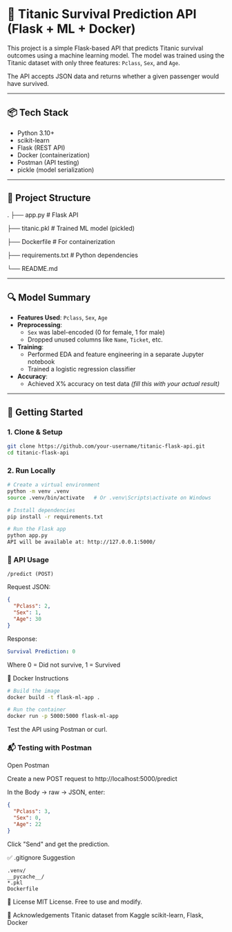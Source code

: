 # 🧠 Titanic Survival Prediction API (Flask + ML + Docker)

This project is a simple Flask-based API that predicts Titanic survival outcomes using a machine learning model. The model was trained using the Titanic dataset with only three features: `Pclass`, `Sex`, and `Age`.

The API accepts JSON data and returns whether a given passenger would have survived.

---

## 📦 Tech Stack

- Python 3.10+
- scikit-learn
- Flask (REST API)
- Docker (containerization)
- Postman (API testing)
- pickle (model serialization)

---

## 📁 Project Structure

.
├── app.py # Flask API

├── titanic.pkl # Trained ML model (pickled)

├── Dockerfile # For containerization

├── requirements.txt # Python dependencies

└── README.md

---

## 🔍 Model Summary

- **Features Used**: `Pclass`, `Sex`, `Age`
- **Preprocessing**: 
  - `Sex` was label-encoded (0 for female, 1 for male)
  - Dropped unused columns like `Name`, `Ticket`, etc.
- **Training**:
  - Performed EDA and feature engineering in a separate Jupyter notebook
  - Trained a logistic regression classifier
- **Accuracy**:
  - Achieved X% accuracy on test data *(fill this with your actual result)*

---

## 🚀 Getting Started

### 1. Clone & Setup

```bash
git clone https://github.com/your-username/titanic-flask-api.git
cd titanic-flask-api
```

### 2. Run Locally

```bash
# Create a virtual environment
python -m venv .venv
source .venv/bin/activate   # Or .venv\Scripts\activate on Windows

# Install dependencies
pip install -r requirements.txt

# Run the Flask app
python app.py
API will be available at: http://127.0.0.1:5000/
```

### 🔄 API Usage

`/predict (POST)`

Request JSON:

```json
{
  "Pclass": 2,
  "Sex": 1,
  "Age": 30
}
```

Response:

```yaml
Survival Prediction: 0
```

Where 0 = Did not survive, 1 = Survived

🐳 Docker Instructions

```bash
# Build the image
docker build -t flask-ml-app .

# Run the container
docker run -p 5000:5000 flask-ml-app
```

Test the API using Postman or curl.

### 📬 Testing with Postman

Open Postman

Create a new POST request to http://localhost:5000/predict

In the Body → raw → JSON, enter:

```json
{
  "Pclass": 3,
  "Sex": 0,
  "Age": 22
}
```

Click "Send" and get the prediction.

✅ .gitignore Suggestion

```
.venv/
__pycache__/
*.pkl
Dockerfile
```

📄 License
MIT License. Free to use and modify.

🙌 Acknowledgements
Titanic dataset from Kaggle
scikit-learn, Flask, Docker
